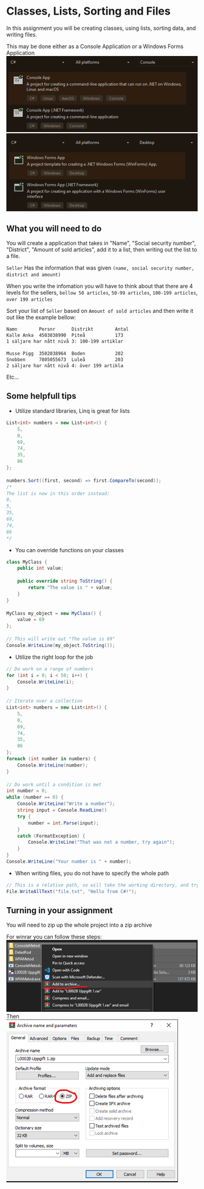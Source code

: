 # Classes, Lists, Sorting and Files
In this assignment you will be creating classes, using lists, sorting data, and writing files.

This may be done either as a Console Application or a Windows Forms Application <br>
![Console Application](Images/ConsoleApplication.png) <br>
![Windows Forms Application](Images/WindowsFormsApplication.png) <br>

## What you will need to do
You will create a application that takes in "Name", "Social security number", "District", "Amount of sold articles", add it to a list, then writing out the list to a file. 

`Seller` Has the information that was given `(name, social security number, district and amount)`

When you write the infomation you will have to think about that there are 4 levels for the sellers, `bellow 50 articles`, `50-99 articles`, `100-199 articles`, `over 199 articles`

Sort your list of `Seller` based on `Amount of sold articles` and then write it out like the example bellow:
```
Namn        Persnr      Distrikt        Antal
Kalle Anka  4503038990  Piteå           173
1 säljare har nått nivå 3: 100-199 artiklar

Musse Pigg  3502038964  Boden           202
Snobben     7805055673  Luleå           203
2 säljare har nått nivå 4: över 199 artikla
```
Etc...
## Some helpfull tips
- Utilize standard libraries, Linq is great for lists
```cs
List<int> numbers = new List<int>() {
    5,
    0,
    69,
    74,
    35,
    86
};

numbers.Sort((first, second) => first.CompareTo(second));
/*
The list is now in this order instead:
0,
5,
35,
69,
74,
86
*/
```
- You can override functions on your classes
```cs
class MyClass {
    public int value;

    public override string ToString() {
        return "The value is " + value;
    }
}

MyClass my_object = new MyClass() {
    value = 69
};

// This will write out "The value is 69"
Console.WriteLine(my_object.ToString());
```
- Utilize the right loop for the job
```cs
// Do work on a range of numbers
for (int i = 0; i < 50; i++) {
    Console.WriteLine(i);
}

// Iterate over a collection
List<int> numbers = new List<int>() {
    5,
    0,
    69,
    74,
    35,
    86
};
foreach (int number in numbers) {
    Console.WriteLine(number);
}

// Do work until a condition is met
int number = 0;
while (number == 0) {
    Console.WriteLine("Write a number");
    string input = Console.ReadLine()
    try {
        number = int.Parse(input);
    }
    catch (FormatException) {
        Console.WriteLine("That was not a number, try again");
    }
}
Console.WriteLine("Your number is " + number);
```
- When writing files, you do not have to specify the whole path
```cs
// This is a relative path, so will take the working directory, and try to write a file in it with the name "file.txt"
File.WriteAllText("file.txt", "Hello from C#!");
```

## Turning in your assignment
You will need to zip up the whole project into a zip archive

For winrar you can follow these steps: <br>
![Winrar 1](Images/Winrar1.png) <br>
Then <br>
![Winrar 2](Images/Winrar2.png) <br>